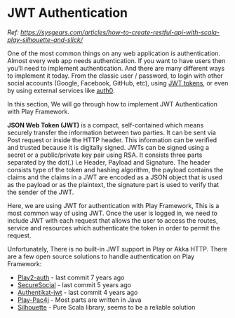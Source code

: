 # JWT Authentication
_Ref: https://sysgears.com/articles/how-to-create-restful-api-with-scala-play-silhouette-and-slick/_

One of the most common things on any web application is authentication. 
Almost every web app needs authentication. 
If you want to have users then you’ll need to implement authentication. 
And there are many different ways to implement it today. 
From the classic user / password, to login with other social accounts (Google, Facebook, GitHub, etc),
using [JWT tokens](https://jwt.io/), or even by using external services like [auth0](https://auth0.com/).

In this section, We will go through how to implement JWT Authentication with Play Framework.

**JSON Web Token (JWT)** is a compact, self-contained which means securely transfer the information between two parties.
It can be sent via Post request or inside the HTTP header. This information can be verified and trusted because it is digitally signed.
JWTs can be signed using a secret or a public/private key pair using RSA.
It consists three parts separated by the dot(.)  i.e Header, Payload and Signature.
The header consists type of the token and hashing algorithm, the payload contains the claims 
and the claims in a JWT are encoded as a JSON object that is used as the payload or as the plaintext,
the signature part is used to verify that the sender of the JWT.

Here, we are using JWT for authentication with Play Framework, This is a most common way of using JWT. 
Once the user is logged in, we need to include JWT with each request that allows the user to access the routes,
service and resources which authenticate the token in order to permit the request.

Unfortunately, There is no built-in JWT support in Play or Akka HTTP.
There are a few open source solutions to handle authentication on Play Framework:

* [Play2-auth](https://github.com/t2v/play2-auth) - last commit 7 years ago
* [SecureSocial](https://github.com/jaliss/securesocial) - last commit 5 years ago
* [Authentikat-jwt](https://github.com/jasongoodwin/authentikat-jwt) - last commit 4 years ago
* [Play-Pac4j](https://github.com/pac4j/play-pac4j) - Most parts are written in Java
* [Silhouette](https://github.com/honeycomb-cheesecake/play-silhouette) - Pure Scala library, seems to be a reliable solution

